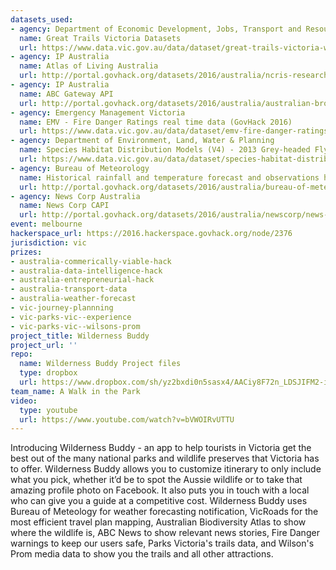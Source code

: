```yaml
---
datasets_used:
- agency: Department of Economic Development, Jobs, Transport and Resources
  name: Great Trails Victoria Datasets
  url: https://www.data.vic.gov.au/data/dataset/great-trails-victoria-wilsons-promontory-southern-circuit
- agency: IP Australia
  name: Atlas of Living Australia
  url: http://portal.govhack.org/datasets/2016/australia/ncris-research-data-and-infrastructure-group/atlas-of-living-australia.html
- agency: IP Australia
  name: ABC Gateway API
  url: http://portal.govhack.org/datasets/2016/australia/australian-broadcasting-corporation/abc-gateway-api.html
- agency: Emergency Management Victoria
  name: EMV - Fire Danger Ratings real time data (GovHack 2016)
  url: https://www.data.vic.gov.au/data/dataset/emv-fire-danger-ratings-real-time-data
- agency: Department of Environment, Land, Water & Planning
  name: Species Habitat Distribution Models (V4) - 2013 Grey-headed Flying-fox - Pteropus poliocephalus
  url: https://www.data.vic.gov.au/data/dataset/species-habitat-distribution-models-v4-2013-grey-headed-flying-fox-pteropus-poliocephalus
- agency: Bureau of Meteorology
  name: Historical rainfall and temperature forecast and observations hourly data
  url: http://portal.govhack.org/datasets/2016/australia/bureau-of-meteorology/historical-rainfall-and-temperature-forecast-and-observations-hourly-data---weather-forecasting-verification-data-(2015-05-to-2016-04).html
- agency: News Corp Australia
  name: News Corp CAPI
  url: http://portal.govhack.org/datasets/2016/australia/newscorp/news-corp-content-api-(capi)-sa.html
event: melbourne
hackerspace_url: https://2016.hackerspace.govhack.org/node/2376
jurisdiction: vic
prizes:
- australia-commerically-viable-hack
- australia-data-intelligence-hack
- australia-entrepreneurial-hack
- australia-transport-data
- australia-weather-forecast
- vic-journey-plannning
- vic-parks-vic--experience
- vic-parks-vic--wilsons-prom
project_title: Wilderness Buddy
project_url: ''
repo:
  name: Wilderness Buddy Project files
  type: dropbox
  url: https://www.dropbox.com/sh/yz2bxdi0n5sasx4/AACiy8F72n_LDSJIFM2-iBVza?dl=0
team_name: A Walk in the Park
video:
  type: youtube
  url: https://www.youtube.com/watch?v=bVWOIRvUTTU
---
```


Introducing Wilderness Buddy - an app to help tourists in Victoria get the best out of the many national parks and wildlife preserves that Victoria has to offer. Wilderness Buddy allows you to customize itinerary to only include what you pick, whether it’d be to spot the Aussie wildlife or to take that amazing profile photo on Facebook. It also puts you in touch with a local who can give you a guide at a competitive cost. 
Wilderness Buddy uses Bureau of Meteology for weather forecasting notification, VicRoads for the most efficient travel plan mapping, Australian Biodiversity Atlas to show where the wildlife is, ABC News to show relevant news stories, Fire Danger warnings to keep our users safe, Parks Victoria's trails data, and Wilson's Prom media data to show you the trails and all other attractions.